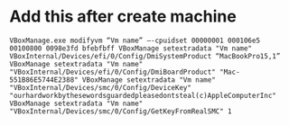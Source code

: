 # Add this after create machine
`` VBoxManage.exe modifyvm “Vm name” –-cpuidset 00000001 000106e5 00100800 0098e3fd bfebfbff
VBoxManage setextradata "Vm name" VBoxInternal/Devices/efi/0/Config/DmiSystemProduct “MacBookPro15,1”
VBoxManage setextradata "Vm name" "VBoxInternal/Devices/efi/0/Config/DmiBoardProduct" "Mac-551B86E5744E2388"
VBoxManage setextradata "Vm name" "VBoxInternal/Devices/smc/0/Config/DeviceKey" "ourhardworkbythesewordsguardedpleasedontsteal(c)AppleComputerInc"
VBoxManage setextradata "Vm name" "VBoxInternal/Devices/smc/0/Config/GetKeyFromRealSMC" 1 ``
